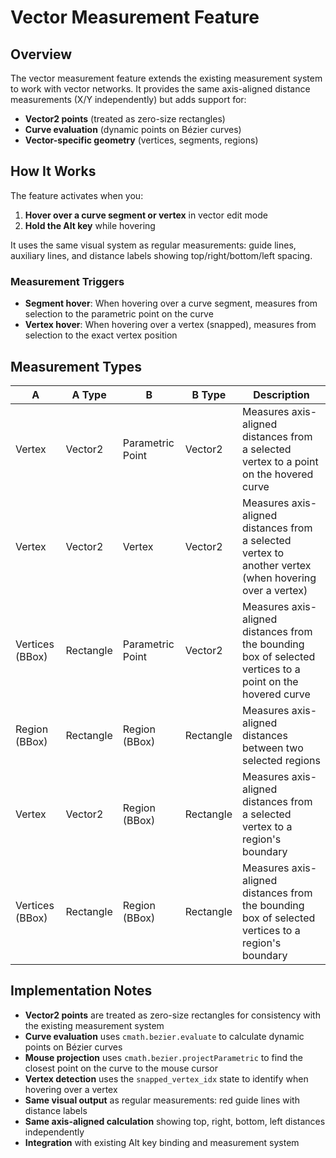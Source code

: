 # Vector Measurement Feature

## Overview

The vector measurement feature extends the existing measurement system to work with vector networks. It provides the same axis-aligned distance measurements (X/Y independently) but adds support for:

- **Vector2 points** (treated as zero-size rectangles)
- **Curve evaluation** (dynamic points on Bézier curves)
- **Vector-specific geometry** (vertices, segments, regions)

## How It Works

The feature activates when you:

1. **Hover over a curve segment or vertex** in vector edit mode
2. **Hold the Alt key** while hovering

It uses the same visual system as regular measurements: guide lines, auxiliary lines, and distance labels showing top/right/bottom/left spacing.

### Measurement Triggers

- **Segment hover**: When hovering over a curve segment, measures from selection to the parametric point on the curve
- **Vertex hover**: When hovering over a vertex (snapped), measures from selection to the exact vertex position

## Measurement Types

| A               | A Type    | B                | B Type    | Description                                                                                                |
| --------------- | --------- | ---------------- | --------- | ---------------------------------------------------------------------------------------------------------- |
| Vertex          | Vector2   | Parametric Point | Vector2   | Measures axis-aligned distances from a selected vertex to a point on the hovered curve                     |
| Vertex          | Vector2   | Vertex           | Vector2   | Measures axis-aligned distances from a selected vertex to another vertex (when hovering over a vertex)     |
| Vertices (BBox) | Rectangle | Parametric Point | Vector2   | Measures axis-aligned distances from the bounding box of selected vertices to a point on the hovered curve |
| Region (BBox)   | Rectangle | Region (BBox)    | Rectangle | Measures axis-aligned distances between two selected regions                                               |
| Vertex          | Vector2   | Region (BBox)    | Rectangle | Measures axis-aligned distances from a selected vertex to a region's boundary                              |
| Vertices (BBox) | Rectangle | Region (BBox)    | Rectangle | Measures axis-aligned distances from the bounding box of selected vertices to a region's boundary          |

## Implementation Notes

- **Vector2 points** are treated as zero-size rectangles for consistency with the existing measurement system
- **Curve evaluation** uses `cmath.bezier.evaluate` to calculate dynamic points on Bézier curves
- **Mouse projection** uses `cmath.bezier.projectParametric` to find the closest point on the curve to the mouse cursor
- **Vertex detection** uses the `snapped_vertex_idx` state to identify when hovering over a vertex
- **Same visual output** as regular measurements: red guide lines with distance labels
- **Same axis-aligned calculation** showing top, right, bottom, left distances independently
- **Integration** with existing Alt key binding and measurement system
